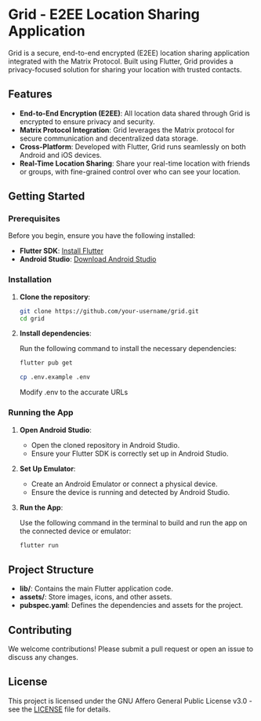 
# Grid - E2EE Location Sharing Application

Grid is a secure, end-to-end encrypted (E2EE) location sharing application integrated with the Matrix Protocol. Built using Flutter, Grid provides a privacy-focused solution for sharing your location with trusted contacts.

## Features

- **End-to-End Encryption (E2EE)**: All location data shared through Grid is encrypted to ensure privacy and security.
- **Matrix Protocol Integration**: Grid leverages the Matrix protocol for secure communication and decentralized data storage.
- **Cross-Platform**: Developed with Flutter, Grid runs seamlessly on both Android and iOS devices.
- **Real-Time Location Sharing**: Share your real-time location with friends or groups, with fine-grained control over who can see your location.

## Getting Started

### Prerequisites

Before you begin, ensure you have the following installed:

- **Flutter SDK**: [Install Flutter](https://flutter.dev/docs/get-started/install)
- **Android Studio**: [Download Android Studio](https://developer.android.com/studio)

### Installation

1. **Clone the repository**:

   ```bash
   git clone https://github.com/your-username/grid.git
   cd grid
   ```

2. **Install dependencies**:

   Run the following command to install the necessary dependencies:

   ```bash
   flutter pub get
   ```

   ```bash
   cp .env.example .env
   ```
   Modify .env to the accurate URLs

### Running the App

1. **Open Android Studio**:

    - Open the cloned repository in Android Studio.
    - Ensure your Flutter SDK is correctly set up in Android Studio.

2. **Set Up Emulator**:

    - Create an Android Emulator or connect a physical device.
    - Ensure the device is running and detected by Android Studio.

3. **Run the App**:

   Use the following command in the terminal to build and run the app on the connected device or emulator:

   ```bash
   flutter run
   ```

## Project Structure

- **lib/**: Contains the main Flutter application code.
- **assets/**: Store images, icons, and other assets.
- **pubspec.yaml**: Defines the dependencies and assets for the project.
  

## Contributing

We welcome contributions! Please submit a pull request or open an issue to discuss any changes.

## License

This project is licensed under the GNU Affero General Public License v3.0 - see the [LICENSE](./LICENSE) file for details.
